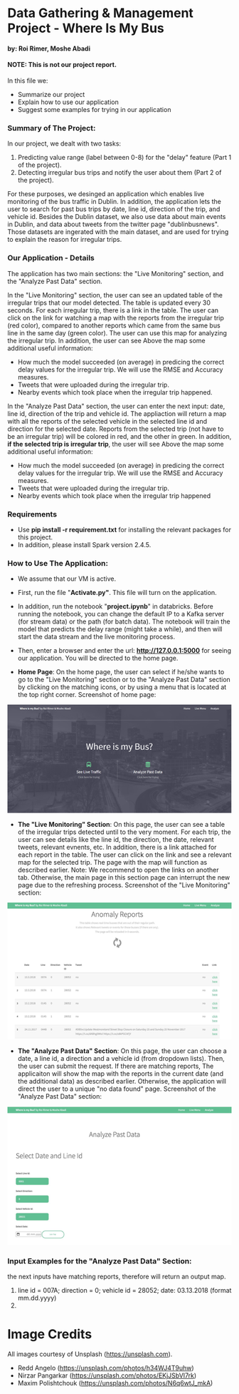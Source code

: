 
# Data Gathering & Management Project - Where Is My Bus
#### by: Roi Rimer, Moshe Abadi
#### **NOTE**: This is not our project report.
In this file we:
 - Summarize our project
 - Explain how to use our application
 - Suggest some examples for trying in our application
 
 ### Summary of The Project:
 In our project, we dealt with two tasks:
 1. Predicting value range (label between 0-8) for the "delay" feature (Part 1 of the project).
 2. Detecting irregular bus trips and notify the user about them (Part 2 of the project).
 
For these purposes, we desinged an application which enables live monitoring of the bus traffic in Dublin. In addition, the application lets the user to search for past bus trips by date, line id, direction of the trip, and vehicle id.
Besides the Dublin dataset, we also use data about main events in Dublin, and data about tweets from the twitter page "dublinbusnews". Those datasets are ingerated with the main dataset, and are used for trying to explain the reason for irregular trips.

### Our Application - Details  
The application has two main sections: the "Live Monitoring" section, and the "Analyze Past Data" section.

In the "Live Monitoring" section, the user can see an updated table of the irregular trips that our model detected. The table is updated every 30 seconds.
For each irregular trip, there is a link in the table. The user can click on the link for watching a map with the reports from the irregular trip (red color), compared to another reports which came from the same bus line in the same day (green color). The user can use this map for analyzing the irregular trip. In addition, the user can see Above the map some additional useful information:
 - How much the model succeeded (on average) in predicing the correct delay values for the irregular trip. We will use the RMSE and Accuracy measures.
 - Tweets that were uploaded during the irregular trip.
 - Nearby events which took place when the irregular trip happened.
 
 In the "Analyze Past Data" section, the user can enter the next input: date, line id, direction of the trip and vehicle id.
 The appliaction will return a map with all the reports of the selected vehicle in the selected line id and direction for the selected date. Reports from the selected trip (not have to be an irregular trip) will be colored in red, and the other in green. In addition, **if the selected trip is irregular trip**, the user will see Above the map some additional useful information:
 - How much the model succeeded (on average) in predicing the correct delay values for the irregular trip. We will use the RMSE and Accuracy measures.
 - Tweets that were uploaded during the irregular trip.
 - Nearby events which took place when the irregular trip happened

### Requirements ###
- Use **pip install -r requirement.txt** for installing the relevant packages for this project.
- In addition, please install Spark version 2.4.5. 

### How to Use The Application:

- We assume that our VM is active.
- First, run the file "**Activate.py"**. This file will turn on the application.
- In addition, run the notebook "**project.ipynb**" in databricks. Before running the notebook, you can change the default IP to a Kafka server (for stream data) or the path (for batch data). The notebook will train the model that predicts the delay range (might take a while), and then will start the data stream and the live monitoring process.
- Then, enter a browser and enter the url: **http://127.0.0.1:5000** for seeing our application. You will be directed to the home page. 


- **Home Page**: On the home page, the user can select if he/she wants to go to the "Live Monitoring" section or to the "Analyze Past Data" section by clicking on the matching icons, or by using a menu that is located at the top right corner.
Screenshot of home page:

![Alt text](images/homepage.png?raw=true "Title")


- **The "Live Monitoring" Section**: On this page, the user can see a table of the irregular trips detected until to the very moment. For each trip, the user can see details like the line id, the direction, the date, relevant tweets, relevant evnents, etc. In addition, there is a link attached for each report in the table. The user can click on the link and see a relevant map for the selected trip. The page with the map will function as described earlier.
Note: We recommend to open the links on another tab. Otherwise, the main page in this section page can interrupt the new page due to the refreshing process.
Screenshot of the "Live Monitoring" section:

![Alt text](images/live_menu.png?raw=true "Title")

- **The "Analyze Past Data" Section**: On this page, the user can choose a date, a line id, a direction and a vehicle id (from dropdown lists). Then, the user can submit the request. If there are matching reports, The applicaiton will show the map with the reports in the current date (and the additional data) as described earlier. Otherwise, the application will direct the user to a unique "no data found" page.
Screenshot of the "Analyze Past Data" section:

![Alt text](images/analyze.png?raw=true "Title")


### Input Examples for the "Analyze Past Data" Section: 
 the next inputs have matching reports, therefore will return an output map. 
 1. line id = 007A; direction = 0; vehicle id = 28052; date: 03.13.2018 (format mm.dd.yyyy)
 2. 

# Image Credits

All images courtesy of Unsplash (https://unsplash.com).

- Redd Angelo (https://unsplash.com/photos/h34WJ4T9uhw)
- Nirzar Pangarkar (https://unsplash.com/photos/EKjJSbVI7rk)
- Maxim Polishtchouk (https://unsplash.com/photos/N6q6wtJ_mkA)


[//]: # (These are reference links used in the body of this note and get stripped out when the markdown processor does its job. There is no need to format nicely because it shouldn't be seen. Thanks SO - http://stackoverflow.com/questions/4823468/store-comments-in-markdown-syntax)


   [dill]: <https://github.com/joemccann/dillinger>
   [git-repo-url]: <https://github.com/joemccann/dillinger.git>
   [john gruber]: <http://daringfireball.net>
   [df1]: <http://daringfireball.net/projects/markdown/>
   [markdown-it]: <https://github.com/markdown-it/markdown-it>
   [Ace Editor]: <http://ace.ajax.org>
   [node.js]: <http://nodejs.org>
   [Twitter Bootstrap]: <http://twitter.github.com/bootstrap/>
   [jQuery]: <http://jquery.com>
   [@tjholowaychuk]: <http://twitter.com/tjholowaychuk>
   [express]: <http://expressjs.com>
   [AngularJS]: <http://angularjs.org>
   [Gulp]: <http://gulpjs.com>

   [PlDb]: <https://github.com/joemccann/dillinger/tree/master/plugins/dropbox/README.md>
   [PlGh]: <https://github.com/joemccann/dillinger/tree/master/plugins/github/README.md>
   [PlGd]: <https://github.com/joemccann/dillinger/tree/master/plugins/googledrive/README.md>
   [PlOd]: <https://github.com/joemccann/dillinger/tree/master/plugins/onedrive/README.md>
   [PlMe]: <https://github.com/joemccann/dillinger/tree/master/plugins/medium/README.md>
   [PlGa]: <https://github.com/RahulHP/dillinger/blob/master/plugins/googleanalytics/README.md>
